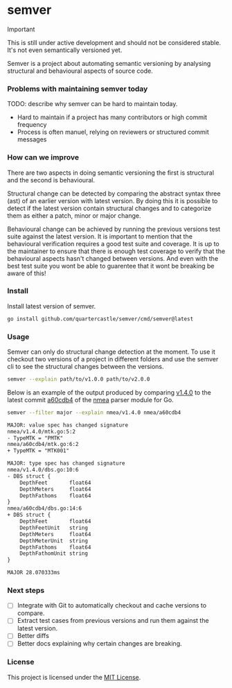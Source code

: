 # semver

> [!IMPORTANT]
> This is still under active development and should not be
> considered stable. It's not even semantically versioned yet.

Semver is a project about automating semantic versioning by analysing
structural and behavioural aspects of source code.

### Problems with maintaining semver today
TODO: describe why semver can be hard to maintain today.
- Hard to maintain if a project has many contributors or high commit frequency
- Process is often manuel, relying on reviewers or structured commit messages

### How can we improve
There are two aspects in doing semantic versioning the first is structural
and the second is behavioural.

Structural change can be detected by comparing the abstract syntax three (ast)
of an earlier version with latest version. By doing this it is possible to
detect if the latest version contain structural changes and to categorize
them as either a patch, minor or major change.

Behavioural change can be achieved by running the previous versions test suite
against the latest version. It is important to mention that
the behavioural verification requires a good test suite and coverage.
It is up to the maintainer to ensure that there is enough test
coverage to verify that the behavioural aspects hasn't changed between versions.
And even with the best test suite you wont be able to guarentee that it wont be
breaking be aware of this!

### Install
Install latest version of semver.
```sh
go install github.com/quartercastle/semver/cmd/semver@latest
```

### Usage
Semver can only do structural change detection at the moment. To use it checkout
two versions of a project in different folders and use the semver cli to see
the structural changes between the versions.
```sh
semver --explain path/to/v1.0.0 path/to/v2.0.0
```

Below is an example of the output produced by comparing [v1.4.0](https://github.com/adrianmo/go-nmea/releases/tag/v1.4.0) to the latest
commit [a60cdb4](https://github.com/adrianmo/go-nmea/commit/a60cdb4c706d731910788de3e609e367e8d78400) of the
[nmea](https://github.com/adrianmo/go-nmea) parser module for Go.

```sh
semver --filter major --explain nmea/v1.4.0 nmea/a60cdb4
```

```txt
MAJOR: value spec has changed signature
nmea/v1.4.0/mtk.go:5:2
- TypeMTK = "PMTK"
nmea/a60cdb4/mtk.go:6:2
+ TypeMTK = "MTK001"

MAJOR: type spec has changed signature
nmea/v1.4.0/dbs.go:10:6
- DBS struct {
	DepthFeet       float64
	DepthMeters     float64
	DepthFathoms    float64
}
nmea/a60cdb4/dbs.go:14:6
+ DBS struct {
	DepthFeet       float64
	DepthFeetUnit   string
	DepthMeters     float64
	DepthMeterUnit  string
	DepthFathoms    float64
	DepthFathomUnit string
}

MAJOR 28.070333ms
```

### Next steps
- [ ] Integrate with Git to automatically checkout and cache versions to compare.
- [ ] Extract test cases from previous versions and run them against the latest
      version.
- [ ] Better diffs
- [ ] Better docs explaining why certain changes are breaking.

### License
This project is licensed under the [MIT License](LICENSE).

